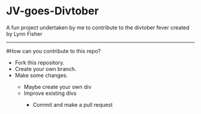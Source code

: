 # JV-goes-Divtober
A fun project undertaken by me to contribute to the divtober fever created by Lynn Fisher
<hr/>
#How can you contribute to this repo?
<ul>
<li>Fork this repository.</li>
<li>Create your own branch.</li>
<li>Make some changes.</li>
  <ul>
    <li>Maybe create your own div</li>
    <li>Improve existing divs</li>
  <ul>
<li> Commit and make a pull request </li>
<ul>
